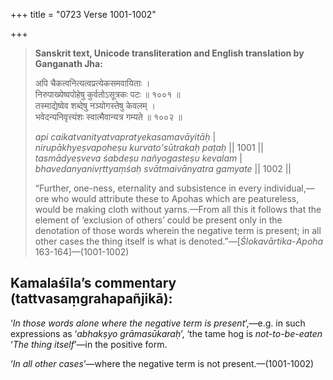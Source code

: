 +++
title = "0723 Verse 1001-1002"

+++
> **Sanskrit text, Unicode transliteration and English translation by Ganganath Jha:** 
>
> अपि चैकत्वनित्यत्वप्रत्येकसमवायिताः ।  
> निरुपाख्येष्वपोहेषु कुर्वतोऽसूत्रकः पटः ॥ १००१ ॥  
> तस्माद्येष्वेव शब्देषु नञ्योगस्तेषु केवलम् ।  
> भवेदन्यनिवृत्त्यंशः स्वात्मैवान्यत्र गम्यते ॥ १००२ ॥ 
>
> *api caikatvanityatvapratyekasamavāyitāḥ* \|  
> *nirupākhyeṣvapoheṣu kurvato'sūtrakaḥ paṭaḥ* \|\| 1001 \|\|  
> *tasmādyeṣveva śabdeṣu nañyogasteṣu kevalam* \|  
> *bhavedanyanivṛttyaṃśaḥ svātmaivānyatra gamyate* \|\| 1002 \|\| 
>
> “Further, one-ness, eternality and subsistence in every individual,—ore who would attribute these to Apohas which are peatureless, would be making cloth without yarns.—From all this it follows that the element of ‘exclusion of others’ could be present only in the denotation of those words wherein the negative term is present; in all other cases the thing itself is what is denoted.”—[*Ślokavārtika*-*Apoha* 163-164]—(1001-1002)



## Kamalaśīla’s commentary (tattvasaṃgrahapañjikā):

‘*In those words alone where the negative term is present*’,—e.g. in such expressions as ‘*abhakṣyo grāmasūkaraḥ*’, ‘the tame hog is *not-to-be-eaten* ‘*The thing itself*’—in the positive form.

‘*In all other cases*’—where the negative term is not present.—(1001-1002)


